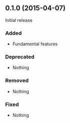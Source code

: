 ## 0.1.0 (2015-04-07)

Initial release

### Added

- Fundamental features

### Deprecated

- Nothing

### Removed

- Nothing

### Fixed

- Nothing


